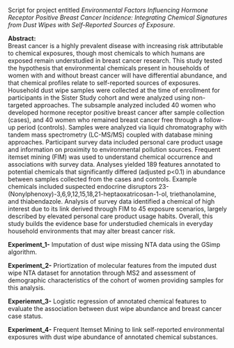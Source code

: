 Script for project entitled *Environmental Factors Influencing Hormone Receptor Positive Breast Cancer Incidence: Integrating Chemical Signatures from Dust Wipes with Self-Reported Sources of Exposure*.


**Abstract:**  
Breast cancer is a highly prevalent disease with increasing risk attributable to chemical exposures, though most chemicals to which humans are exposed remain understudied in breast cancer research. This study tested the hypothesis that environmental chemicals present in households of women with and without breast cancer will have differential abundance, and that chemical profiles relate to self-reported sources of exposures. Household dust wipe samples were collected at the time of enrollment for participants in the Sister Study cohort and were analyzed using non-targeted approaches. The subsample analyzed included 40 women who developed hormone receptor positive breast cancer after sample collection (cases), and 40 women who remained breast cancer free through a follow-up period (controls). Samples were analyzed via liquid chromatography with tandem mass spectrometry (LC-MS/MS) coupled with database mining approaches. Participant survey data included personal care product usage and information on proximity to environmental pollution sources. Frequent itemset mining (FIM) was used to understand chemical occurrence and associations with survey data. Analyses yielded 189 features annotated to potential chemicals that significantly differed (adjusted p<0.1) in abundance between samples collected from the cases and controls. Example chemicals included suspected endocrine disruptors 23-(Nonylphenoxy)-3,6,9,12,15,18,21-heptaoxatricosan-1-ol, triethanolamine, and thiabendazole. Analysis of survey data identified a chemical of high interest due to its link derived through FIM to 45 exposure scenarios, largely described by elevated personal care product usage habits. Overall, this study builds the evidence base for understudied chemicals in everyday household environments that may alter breast cancer risk.

**Experiment_1-** Imputation of dust wipe missing NTA data using the GSimp algorithm.

**Experiment_2-** Priortization of molecular features from the imputed dust wipe NTA dataset for annotation through MS2 and assessment of demographic characteristics of the cohort of women providing samples for this analysis.

**Experiemnt_3-** Logistic regression of annotated chemical features to evaluate the association between dust wipe abundance and breast cancer case status.

**Experiment_4-** Frequent Itemset Mining to link self-reported environmental exposures with dust wipe abundance of annotated chemical substances.

